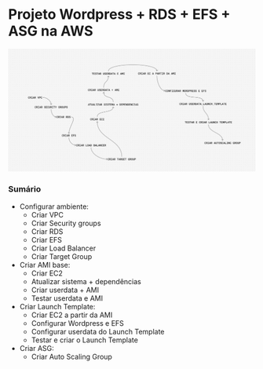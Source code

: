 # Projeto Wordpress + RDS + EFS + ASG na AWS
![Passo a passo do projeto.](passoapasso)
### Sumário
- Configurar ambiente:
  - Criar VPC
  - Criar Security groups
  - Criar RDS
  - Criar EFS
  - Criar Load Balancer
  - Criar Target Group
- Criar AMI base:
  - Criar EC2
  - Atualizar sistema + dependências
  - Criar userdata + AMI
  - Testar userdata e AMI
- Criar Launch Template:
  - Criar EC2 a partir da AMI
  - Configurar Wordpress e EFS
  - Configurar userdata do Launch Template
  - Testar e criar o Launch Template
- Criar ASG:
  - Criar Auto Scaling Group
